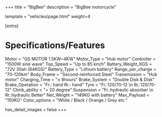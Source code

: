 +++
title = "BigBee"
description = "BigBee motorcycle"

template = "vehicles/page.html"
weight=4

[extra]
# Specifications/Features
Motor = "QS MOTOR 1.5KW~4KW"
Motor_Type = "Hub motor"
Controller = "1500W sine wave"
Top_Speed = "Up to 85 km/h"
Battery_Weight_KGS = "72V 30ah (84KGS)"
Battery_Type = "Lithium battery"
Range_per_charge = "70-120km"
Body_Frame = "Second-reinforced Steel"
Transmission = "Hub motor"
Charging_Time = "≤ 8hours"
Brake_System = "Double Disk & Disk"
Brake_Operation = "Fr.: hand   Rr.: hand"
Tyre = "Fr.:120/70-12 \n Rr.:120/70-12"
Climb_ability = "> 20 degree"
Suspension = "Fr.:hydraulic absorber \n Rr.:hydraulic Better"
Net_Weight = "149KG with battery"
Max_Payload = "150KG"
Color_options = "White / Black / Orange / Grey etc."

has_detail_images = false
+++